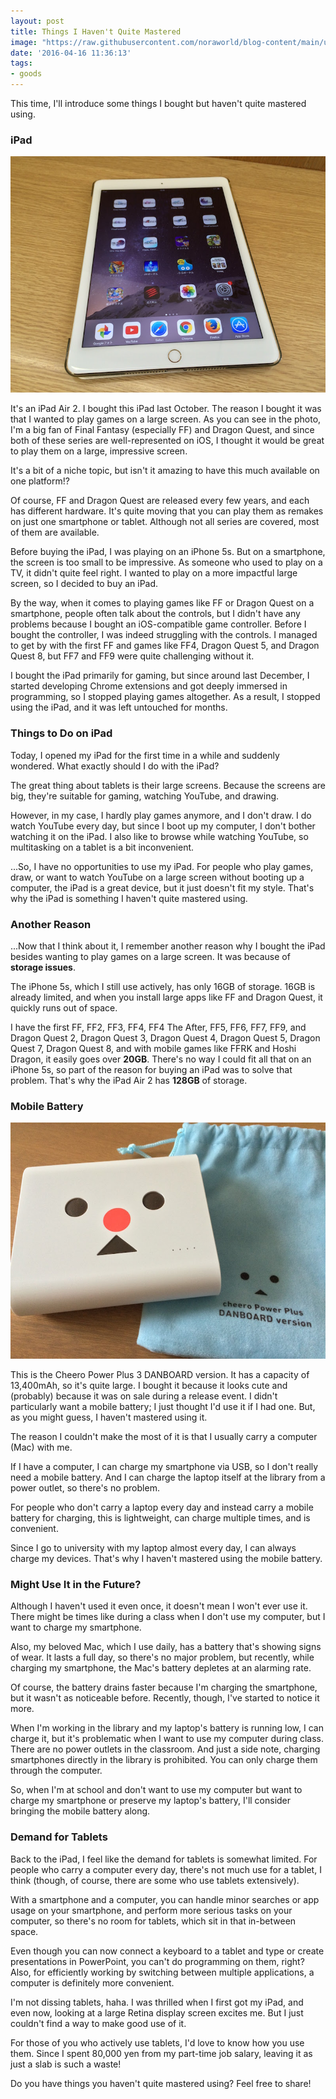 ```yaml
---
layout: post
title: Things I Haven't Quite Mastered
image: "https://raw.githubusercontent.com/noraworld/blog-content/main/useless-possession/ipad_air_2.jpg"
date: '2016-04-16 11:36:13'
tags:
- goods
---
```


This time, I'll introduce some things I bought but haven't quite mastered using.

### iPad
![iPad](https://raw.githubusercontent.com/noraworld/blog-content/main/useless-possession/ipad_air_2.jpg)

It's an iPad Air 2. I bought this iPad last October. The reason I bought it was that I wanted to play games on a large screen. As you can see in the photo, I'm a big fan of Final Fantasy (especially FF) and Dragon Quest, and since both of these series are well-represented on iOS, I thought it would be great to play them on a large, impressive screen.

It's a bit of a niche topic, but isn't it amazing to have this much available on one platform!?

Of course, FF and Dragon Quest are released every few years, and each has different hardware. It's quite moving that you can play them as remakes on just one smartphone or tablet. Although not all series are covered, most of them are available.

Before buying the iPad, I was playing on an iPhone 5s. But on a smartphone, the screen is too small to be impressive. As someone who used to play on a TV, it didn't quite feel right. I wanted to play on a more impactful large screen, so I decided to buy an iPad.

By the way, when it comes to playing games like FF or Dragon Quest on a smartphone, people often talk about the controls, but I didn't have any problems because I bought an iOS-compatible game controller. Before I bought the controller, I was indeed struggling with the controls. I managed to get by with the first FF and games like FF4, Dragon Quest 5, and Dragon Quest 8, but FF7 and FF9 were quite challenging without it.

I bought the iPad primarily for gaming, but since around last December, I started developing Chrome extensions and got deeply immersed in programming, so I stopped playing games altogether. As a result, I stopped using the iPad, and it was left untouched for months.

### Things to Do on iPad
Today, I opened my iPad for the first time in a while and suddenly wondered. What exactly should I do with the iPad?

The great thing about tablets is their large screens. Because the screens are big, they're suitable for gaming, watching YouTube, and drawing.

However, in my case, I hardly play games anymore, and I don't draw. I do watch YouTube every day, but since I boot up my computer, I don't bother watching it on the iPad. I also like to browse while watching YouTube, so multitasking on a tablet is a bit inconvenient.

...So, I have no opportunities to use my iPad. For people who play games, draw, or want to watch YouTube on a large screen without booting up a computer, the iPad is a great device, but it just doesn't fit my style. That's why the iPad is something I haven't quite mastered using.

### Another Reason
...Now that I think about it, I remember another reason why I bought the iPad besides wanting to play games on a large screen. It was because of **storage issues**.

The iPhone 5s, which I still use actively, has only 16GB of storage. 16GB is already limited, and when you install large apps like FF and Dragon Quest, it quickly runs out of space.

I have the first FF, FF2, FF3, FF4, FF4 The After, FF5, FF6, FF7, FF9, and Dragon Quest 2, Dragon Quest 3, Dragon Quest 4, Dragon Quest 5, Dragon Quest 7, Dragon Quest 8, and with mobile games like FFRK and Hoshi Dragon, it easily goes over **20GB**. There's no way I could fit all that on an iPhone 5s, so part of the reason for buying an iPad was to solve that problem. That's why the iPad Air 2 has **128GB** of storage.

### Mobile Battery
![Cheero Power Plus 3](https://raw.githubusercontent.com/noraworld/blog-content/main/useless-possession/cheero_power_plus_3.jpg)

This is the Cheero Power Plus 3 DANBOARD version. It has a capacity of 13,400mAh, so it's quite large. I bought it because it looks cute and (probably) because it was on sale during a release event. I didn't particularly want a mobile battery; I just thought I'd use it if I had one. But, as you might guess, I haven't mastered using it.

The reason I couldn't make the most of it is that I usually carry a computer (Mac) with me.

If I have a computer, I can charge my smartphone via USB, so I don't really need a mobile battery. And I can charge the laptop itself at the library from a power outlet, so there's no problem.

For people who don't carry a laptop every day and instead carry a mobile battery for charging, this is lightweight, can charge multiple times, and is convenient.

Since I go to university with my laptop almost every day, I can always charge my devices. That's why I haven't mastered using the mobile battery.

### Might Use It in the Future?
Although I haven't used it even once, it doesn't mean I won't ever use it. There might be times like during a class when I don't use my computer, but I want to charge my smartphone.

Also, my beloved Mac, which I use daily, has a battery that's showing signs of wear. It lasts a full day, so there's no major problem, but recently, while charging my smartphone, the Mac's battery depletes at an alarming rate.

Of course, the battery drains faster because I'm charging the smartphone, but it wasn't as noticeable before. Recently, though, I've started to notice it more.

When I'm working in the library and my laptop's battery is running low, I can charge it, but it's problematic when I want to use my computer during class. There are no power outlets in the classroom. And just a side note, charging smartphones directly in the library is prohibited. You can only charge them through the computer.

So, when I'm at school and don't want to use my computer but want to charge my smartphone or preserve my laptop's battery, I'll consider bringing the mobile battery along.

### Demand for Tablets
Back to the iPad, I feel like the demand for tablets is somewhat limited. For people who carry a computer every day, there's not much use for a tablet, I think (though, of course, there are some who use tablets extensively).

With a smartphone and a computer, you can handle minor searches or app usage on your smartphone, and perform more serious tasks on your computer, so there's no room for tablets, which sit in that in-between space.

Even though you can now connect a keyboard to a tablet and type or create presentations in PowerPoint, you can't do programming on them, right? Also, for efficiently working by switching between multiple applications, a computer is definitely more convenient.

I'm not dissing tablets, haha. I was thrilled when I first got my iPad, and even now, looking at a large Retina display screen excites me. But I just couldn't find a way to make good use of it.

For those of you who actively use tablets, I'd love to know how you use them. Since I spent 80,000 yen from my part-time job salary, leaving it as just a slab is such a waste!

Do you have things you haven't quite mastered using? Feel free to share!
